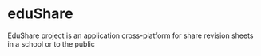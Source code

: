 # eduShare
EduShare project is an application cross-platform for share revision sheets in a school or to the public
